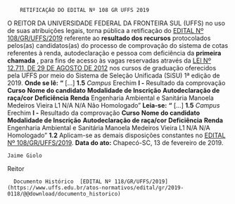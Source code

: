         RETIFICAÇÃO DO EDITAL Nº 108 GR UFFS 2019  

 O REITOR DA UNIVERSIDADE FEDERAL DA FRONTEIRA SUL (UFFS) no uso de suas atribuições legais, torna pública a retificação do [EDITAL Nº 108/GR/UFFS/2019](https://www.uffs.edu.br/atos-normativos/edital/gr/2019-0108) referente ao **resultado dos recursos** protocolados pelos(as) candidatos(as) do processo de comprovação do sistema de cotas referentes à renda, autodeclaração e pessoa com deficiência da **primeira chamada** , para fins de acesso às vagas reservadas através da [LEI Nº 12.711, DE 29 DE AGOSTO DE 2012](http://www.planalto.gov.br/ccivil_03/_ato2011-2014/2012/lei/l12711.htm) nos cursos de graduação oferecidos pela UFFS por meio do Sistema de Seleção Unificada (SiSU) 1ª edição de 2019.   **Onde se lê:** **“** [...] **1.5**  *Campus*  Erechim **I -**  Resultado da comprovação     **Curso**   **Nome do candidato**   **Modalidade de Inscrição**   **Autodeclaração de raça/cor**   **Deficiência**   **Renda**     Engenharia Ambiental e Sanitária   Manoela Medeiros Vieira   L1   N/A   N/A   Não Homologado”       **Leia-se:** **“** [...] **1.5**  *Campus*  Erechim **I -**  Resultado da comprovação     **Curso**   **Nome do candidato**   **Modalidade de Inscrição**   **Autodeclaração de raça/cor**   **Deficiência**   **Renda**     Engenharia Ambiental e Sanitária   Manoela Medeiros Vieira   L1   N/A   N/A   Homologado”     **1.2**  Aplicam-se as demais disposições constantes no [EDITAL Nº 108/GR/UFFS/2019](https://www.uffs.edu.br/atos-normativos/edital/gr/2019-0108).      **Data do ato:** Chapecó-SC, 13 de fevereiro de 2019.   
 

    Jaime Giolo   
 Reitor 

      Documento Histórico  [EDITAL Nº 118/GR/UFFS/2019](https://www.uffs.edu.br/atos-normativos/edital/gr/2019-0118/@@download/documento_historico)     
      